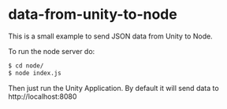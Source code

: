 # data-from-unity-to-node

This is a small example to send JSON data from Unity to Node.

To run the node server do:
```bash
$ cd node/
$ node index.js
```

Then just run the Unity Application. By default it will send data to http://localhost:8080